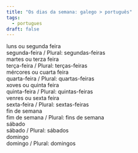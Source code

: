 ```yaml
---
title: "Os dias da semana: galego > português"
tags:
  - portugues
draft: false
---
```

<e-card color="1">
<div>luns ou segunda feira</div>
<div>segunda-feira / Plural: segundas-feiras</div>
</e-card>

<e-card color="2">
<div>martes ou terza feira</div>
<div>terça-feira / Plural: terças-feiras</div>
</e-card>

<e-card color="3">
<div>mércores ou cuarta feira</div>
<div>quarta-feira / Plural: quartas-feiras</div>
</e-card>

<e-card color="4">
<div>xoves ou quinta feira</div>
<div>quinta-feira / Plural: quintas-feiras</div>
</e-card>

<e-card color="5">
<div>venres ou sexta feira</div>
<div>sexta-feira / Plural: sextas-feiras</div>
</e-card>

<e-card color="6">
<div>fin de semana</div>
<div>fim de semana / Plural: fins de semana</div>
</e-card>

<e-card color="7">
<div>sábado</div>
<div>sábado / Plural: sábados</div>
</e-card>

<e-card color="8">
<div>domingo</div>
<div>domingo / Plural: domingos</div>
</e-card>
